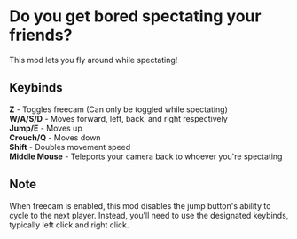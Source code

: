 # Do you get bored spectating your friends?
This mod lets you fly around while spectating!

## Keybinds
**Z** - Toggles freecam (Can only be toggled while spectating)  
**W/A/S/D** - Moves forward, left, back, and right respectively  
**Jump/E** - Moves up  
**Crouch/Q** - Moves down  
**Shift** - Doubles movement speed  
**Middle Mouse** - Teleports your camera back to whoever you're spectating

## Note
When freecam is enabled, this mod disables the jump button's ability to cycle to the next player. Instead, you’ll need to use the designated keybinds, typically left click and right click.

